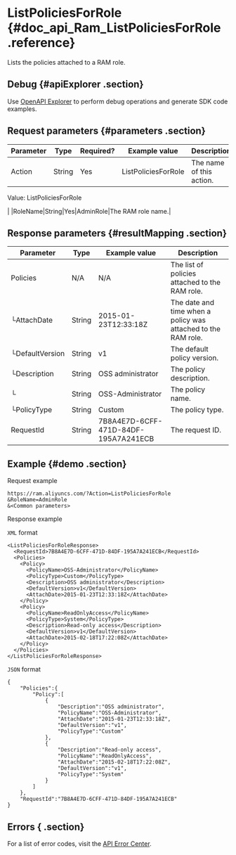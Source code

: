 # ListPoliciesForRole {#doc_api_Ram_ListPoliciesForRole .reference}

Lists the policies attached to a RAM role.

## Debug {#apiExplorer .section}

Use [OpenAPI Explorer](https://api.aliyun.com/#product=Ram&api=CreateUser) to perform debug operations and generate SDK code examples.

## Request parameters {#parameters .section}

|Parameter|Type|Required?|Example value|Description|
|---------|----|---------|-------------|-----------|
|Action|String|Yes|ListPoliciesForRole| The name of this action.

 Value: ListPoliciesForRole

 |
|RoleName|String|Yes|AdminRole|The RAM role name.|

## Response parameters {#resultMapping .section}

|Parameter|Type|Example value|Description|
|---------|----|-------------|-----------|
|Policies|N/A|N/A|The list of policies attached to the RAM role.|
|└AttachDate|String|2015-01-23T12:33:18Z|The date and time when a policy was attached to the RAM role.|
|└DefaultVersion|String|v1|The default policy version.|
|└Description|String|OSS administrator|The policy description.|
|└|String|OSS-Administrator|The policy name.|
|└PolicyType|String|Custom|The policy type.|
|RequestId|String|7B8A4E7D-6CFF-471D-84DF-195A7A241ECB|The request ID.|

## Example {#demo .section}

Request example

``` {#request_demo}
https://ram.aliyuncs.com/?Action=ListPoliciesForRole
&RoleName=AdminRole
&<Common parameters>
```

Response example

`XML` format

``` {#xml_return_success_demo}
<ListPoliciesForRoleResponse>
  <RequestId>7B8A4E7D-6CFF-471D-84DF-195A7A241ECB</RequestId>
  <Policies>
    <Policy>
      <PolicyName>OSS-Administrator</PolicyName>
      <PolicyType>Custom</PolicyType>
      <Description>OSS administrator</Description>
      <DefaultVersion>v1</DefaultVersion>
      <AttachDate>2015-01-23T12:33:18Z</AttachDate>
    </Policy>
    <Policy>
      <PolicyName>ReadOnlyAccess</PolicyName>
      <PolicyType>System</PolicyType>
      <Description>Read-only access</Description>
      <DefaultVersion>v1</DefaultVersion>
      <AttachDate>2015-02-18T17:22:08Z</AttachDate>
    </Policy>
  </Policies>
</ListPoliciesForRoleResponse>
```

`JSON` format

``` {#json_return_success_demo}
{
    "Policies":{
        "Policy":[
            {
                "Description":"OSS administrator",
                "PolicyName":"OSS-Administrator",
                "AttachDate":"2015-01-23T12:33:18Z",
                "DefaultVersion":"v1",
                "PolicyType":"Custom"
            },
            {
                "Description":"Read-only access",
                "PolicyName":"ReadOnlyAccess",
                "AttachDate":"2015-02-18T17:22:08Z",
                "DefaultVersion":"v1",
                "PolicyType":"System"
            }
        ]
    },
    "RequestId":"7B8A4E7D-6CFF-471D-84DF-195A7A241ECB"
}
```

## Errors { .section}

For a list of error codes, visit the [API Error Center](https://error-center.alibabacloud.com/status/product/Ram?spm=5176.10421674.0.0.29c5cav7cav7Io).


